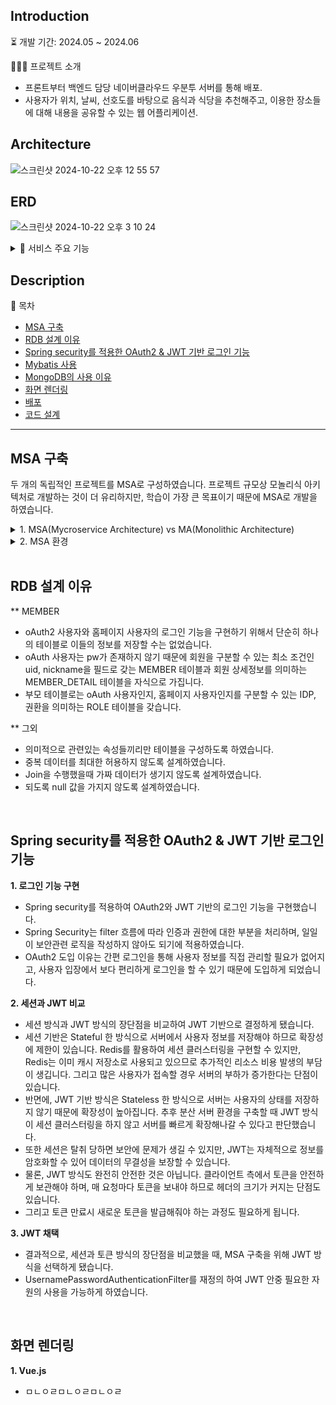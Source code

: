 ## Introduction

⏳ 개발 기간: 2024.05 ~ 2024.06

👨🏻‍💻 프로젝트 소개
  - 프론트부터 백엔드 담당 네이버클라우드 우분투 서버를 통해 배포.
  - 사용자가 위치, 날씨, 선호도를 바탕으로 음식과 식당을 추천해주고, 이용한 장소들에 대해 내용을 공유할 수 있는 웹 어플리케이션.

## Architecture
![스크린샷 2024-10-22 오후 12 55 57](https://github.com/user-attachments/assets/55c30c96-8801-48c0-abbc-e17aa6b0a52f)

## ERD
![스크린샷 2024-10-22 오후 3 10 24](https://github.com/user-attachments/assets/a7ed74f7-dc40-4412-aa75-afa971370213)

<details>
  <summary>📂 서비스 주요 기능</summary>

  ### Member
    - 홈페이지 회원가입을 통한 로그인
    - sns 로그인
    - 회원 정보 수정

  ### Recommend
    - 음식 선호도 설문조사
    - 사용자가 위치한 곳의 날씨 정보 불러오기
    - 사용자가 선호할 만한 음식과 식당 추천

  ### Board
    - 컨텐츠 '좋아요' 하기
    - 컨텐츠 '좋아요' 취소
    - 컨텐츠 작성
    - 사용자 위치 컨텐츠 불러오기
</details>

## Description

🔎 목차
  - [MSA 구축](#msa-구축)
  - [RDB 설계 이유](#rdb-설계-이유)
  - [Spring security를 적용한 OAuth2 & JWT 기반 로그인 기능](#spring-security를-적용한-oauth2--jwt-기반-로그인-기능)
  - [Mybatis 사용](#mybatis-사용)
  - [MongoDB의 사용 이유](#mongodb-사용-이유)
  - [화면 렌더링](#화면-렌더링)
  - [배포](#배포)
  - [코드 설계](#코드-설계)

---

## MSA 구축

두 개의 독립적인 프로젝트를 MSA로 구성하였습니다.
프로젝트 규모상 모놀리식 아키텍처로 개발하는 것이 더 유리하지만, 학습이 가장 큰 목표이기 때문에 MSA로 개발을 하였습니다.

<details>
<summary>1. MSA(Mycroservice Architecture) vs MA(Monolithic Architecture)</summary>
  
### MSA의 장점
- 각 서비스가 독립적으로 배포되고 확장이 가능하여 확장과 유지보수가 뛰어납니다.
- 일부 서비스가 다운되더라도 전체 다른 서비스에 영향을 미치지 않습니다.
- 독립적인 여러 서비스가 서로 다른 기술, 프레임워크를 사용할 수 있어 새로운 기술 도입에 용이합니다.
  
### MSA의 단점
- 서비스간 통신하기 위해 복잡한 통신과정과 데이터 관리가 필요합니다.
- 여러 서비스가 독립적으로 배포되기 때문에 CI/CD 파이프라인 관리등 배포와 관리 비용이 높아집니다.
- 서비스간 통신으로 인해 네트워크 지연의 성능 저하가 발생할 수 있습ㅂ니다.

### MA의 장점
  - 초기 개발에 유리하며 빠르게 개발이 가능합니다.
  - 복잡한 통신 과정이 필요 없습니다.
  - 하나의 프로세스 내에서 모든 컴포넌트가 실행이 되기 때문에 규모가 작은 프로젝트의 경우 성능이 더 뛰어납니다.

### MA의 단점
- 프로젝트 규모가 커질수록 복잡해지고 유지관리, 확장이 어려워 집니다
- 특정 기능만 수정사항이 발생해도 전체 어플리케이션을 배포해야 하기 때문에 확장에 비용이 증가합니다.
- MSA와 달리 특정 기술, 프레임워크에 종속하게 되어 새로운 기술 도입이 어려울 수 있습니다.
  
</details>

<details>
  
<summary>2. MSA 환경</summary>  

  ### API Gateway
  ** Spring cloud gateway VS Spring cloud Zuul**
  - Zuul의 패치가 중단되기도 하였고, 비동기 방식 기반으로 요청을 빠르게 처리할 수 있는 Spring Cloud Gateway를 적용하였습니다.
  - blocking server와 다르게 비동기 방식을 기반으로 하나의 스레드당 여러 요청을 수행할 수 있어 대용랑 트래픽에 유리합니다.
  - 수많은 요청을 큐에 넣어 적합한 서비스로 라우팅해주는 역할을 빠르게 수행할 수 있습니다.
    
  ** 역할**
  - 모든 클라이언트의 요청을 받아 적절한 마이크로서비스로 연결해 줍니다.
  - 각각의 마이크로서비스들은 서로의 포트번호를 몰라도 됩니다.
  - 클라이언트는 Gateway 포트만 알면 됩니다.
  - 여러 마이크로서비스에 대한 API를 통합하여 클라이언트가 여러 서비스에 접근하지 않아도 하나의 진입점으로 얻을 수 있습니다.
  
</details>

</br>

## RDB 설계 이유

** MEMBER
- oAuth2 사용자와 홈페이지 사용자의 로그인 기능을 구현하기 위해서 단순히 하나의 테이블로 이들의 정보를 저장할 수는 없었습니다.
- oAuth 사용자는 pw가 존재하지 않기 때문에 회원을 구분할 수 있는 최소 조건인 uid, nickname을 필드로 갖는 MEMBER 테이블과 회원 상세정보를 의미하는 MEMBER_DETAIL 테이블을 자식으로 가집니다.
- 부모 테이블로는 oAuth 사용자인지, 홈페이지 사용자인지를 구분할 수 있는 IDP, 권환을 의미하는 ROLE 테이블을 갖습니다.

** 그외
- 의미적으로 관련있는 속성들끼리만 테이블을 구성하도록 하였습니다.
- 중복 데이터를 최대한 허용하지 않도록 설계하였습니다.
- Join을 수행했을때 가짜 데이터가 생기지 않도록 설계하였습니다.
- 되도록 null 값을 가지지 않도록 설계하였습니다.

</br>

## Spring security를 적용한 OAuth2 & JWT 기반 로그인 기능

**1. 로그인 기능 구현**
- Spring security를 적용하여 OAuth2와 JWT 기반의 로그인 기능을 구현했습니다.
- Spring Security는 filter 흐름에 따라 인증과 권한에 대한 부분을 처리하며, 일일이 보안관련 로직을 작성하지 않아도 되기에 적용하였습니다.
- OAuth2 도입 이유는 간편 로그인을 통해 사용자 정보를 직접 관리할 필요가 없어지고, 사용자 입장에서 보다 편리하게 로그인을 할 수 있기 때문에 도입하게 되었습니다.

**2. 세션과 JWT 비교**
- 세션 방식과 JWT 방식의 장단점을 비교하여 JWT 기반으로 결정하게 됐습니다.
- 세션 기반은 Stateful 한 방식으로 서버에서 사용자 정보를 저장해야 하므로 확장성에 제한이 있습니다. Redis를 활용하여 세션 클러스터링을 구현할 수 있지만, Redis는 이미 캐시 저장소로 사용되고 있으므로 추가적인 리소스 비용 발생의 부담이 생깁니다. 그리고 많은 사용자가 접속할 경우 서버의 부하가 증가한다는 단점이 있습니다.
- 반면에, JWT 기반 방식은 Stateless 한 방식으로 서버는 사용자의 상태를 저장하지 않기 때문에 확장성이 높아집니다. 추후 분산 서버 환경을 구축할 때 JWT 방식이 세션 클러스터링을 하지 않고 서버를 빠르게 확장해나갈 수 있다고 판단했습니다.
- 또한 세션은 탈취 당하면 보안에 문제가 생길 수 있지만, JWT는 자체적으로 정보를 암호화할 수 있어 데이터의 무결성을 보장할 수 있습니다.
- 물론, JWT 방식도 완전히 안전한 것은 아닙니다. 클라이언트 측에서 토큰을 안전하게 보관해야 하며, 매 요청마다 토큰을 보내야 하므로 헤더의 크기가 커지는 단점도 있습니다.
- 그리고 토큰 만료시 새로운 토큰을 발급해줘야 하는 과정도 필요하게 됩니다.

**3. JWT 채택**
- 결과적으로, 세션과 토큰 방식의 장단점을 비교했을 때, MSA 구축을 위해 JWT 방식을 선택하게 됐습니다.
- UsernamePasswordAuthenticationFilter를 재정의 하여 JWT 안중 필요한 자원의 사용을 가능하게 하였습니다.

</br>

## 화면 렌더링

**1. Vue.js**
- ㅁㄴㅇㄹㅁㄴㅇㄹㅁㄴㅇㄹ

